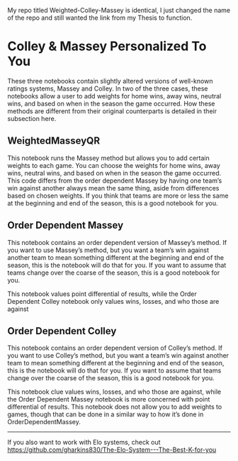 My repo titled Weighted-Colley-Massey is identical, I just changed the name of the repo and still wanted the link from my Thesis to function.

# Colley & Massey Personalized To You

These three notebooks contain slightly altered versions of well-known ratings systems, Massey and Colley. In two of the three cases, these notebooks allow a user to add weights for home wins, away wins, neutral wins, and based on when in the season the game occurred. How these methods are different from their original counterparts is detailed in their subsection here.

## WeightedMasseyQR

This notebook runs the Massey method but allows you to add certain weights to each game. You can choose the weights for home wins, away wins, neutral wins, and based on when in the season the game occurred. This code differs from the order dependent Massey by having one team’s win against another always mean the same thing, aside from differences based on chosen weights. If you think that teams are more or less the same at the beginning and end of the season, this is a good notebook for you.

## Order Dependent Massey
This notebook contains an order dependent version of Massey’s method. If you want to use Massey’s method, but you want a team’s win against another team to mean something different at the beginning and end of the season, this is the notebook will do that for you. If you want to assume that teams change over the coarse of the season, this is a good notebook for you.

This notebook values point differential of results, while the Order Dependent Colley notebook only values wins, losses, and who those are against


## Order Dependent Colley 

This notebook contains an order dependent version of Colley’s method. If you want to use Colley’s method, but you want a team’s win against another team to mean something different at the beginning and end of the season, this is the notebook will do that for you. If you want to assume that teams change over the coarse of the season, this is a good notebook for you.

This notebook clue values wins, losses, and who those are against, while the Order Dependent Massey notebook is more concerned with point differential of results. This notebook does not allow you to add weights to games, though that can be done in a similar way to how it’s done in OrderDependentMassey.

----------------------------------------------------------------------------------------------------------------------------------------------------------------------------

If you also want to work with Elo systems, check out https://github.com/gharkins830/The-Elo-System---The-Best-K-for-you

